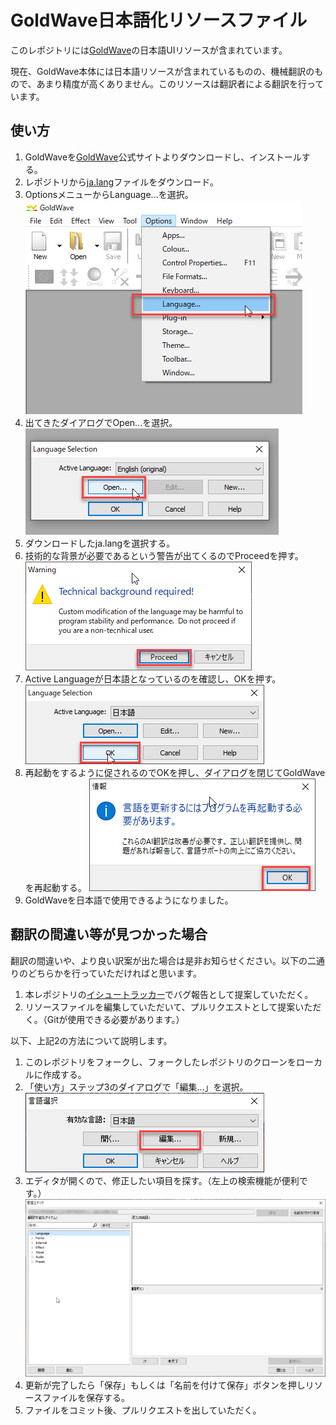 # GoldWave日本語化リソースファイル

このレポジトリには[GoldWave](https://www.goldwave.com/goldwave.php)の日本語UIリソースが含まれています。

現在、GoldWave本体には日本語リソースが含まれているものの、機械翻訳のもので、あまり精度が高くありません。このリソースは翻訳者による翻訳を行っています。

## 使い方

1. GoldWaveを[GoldWave](https://www.goldwave.com/goldwave.php)公式サイトよりダウンロードし、インストールする。
2. レポジトリから[ja.lang](./ja.lang)ファイルをダウンロード。
3. OptionsメニューからLanguage...を選択。
![言語設定](./docs/language.png)
4. 出てきたダイアログでOpen...を選択。
![Language Selection画面](./docs/select.png)
5. ダウンロードしたja.langを選択する。
6. 技術的な背景が必要であるという警告が出てくるのでProceedを押す。
![Technical background required!画面](./docs/proceed.png)
7. Active Languageが日本語となっているのを確認し、OKを押す。
![変更後のLanguage Selection画面](./docs/ok.png)
8. 再起動をするように促されるのでOKを押し、ダイアログを閉じてGoldWaveを再起動する。
![再起動画面](./docs/restart.png)
9. GoldWaveを日本語で使用できるようになりました。

## 翻訳の間違い等が見つかった場合

翻訳の間違いや、より良い訳案が出た場合は是非お知らせください。以下の二通りのどちらかを行っていただければと思います。

1. 本レポジトリの[イシュートラッカー](https://github.com/hsaito/GoldWave_Japanese/issues)でバグ報告として提案していただく。
2. リソースファイルを編集していただいて、プルリクエストとして提案いただく。（Gitが使用できる必要があります。）

以下、上記2の方法について説明します。

1. このレポジトリをフォークし、フォークしたレポジトリのクローンをローカルに作成する。
2. 「使い方」ステップ3のダイアログで「編集...」を選択。
![編集](./docs/edit.png)
3. エディタが開くので、修正したい項目を探す。（左上の検索機能が便利です。）
![言語エディタ](./docs/editor.png)
4. 更新が完了したら「保存」もしくは「名前を付けて保存」ボタンを押しリソースファイルを保存する。
5. ファイルをコミット後、プルリクエストを出していただく。